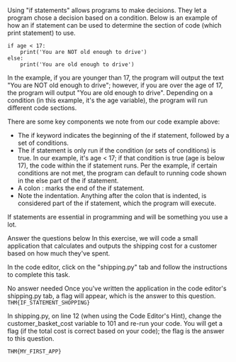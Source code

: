 Using "if statements" allows programs to make decisions. They let a program chose a decision based on a condition. Below is an example of how an if statement can be used to determine the section of code (which print statement) to use.
~~~
if age < 17:
    print('You are NOT old enough to drive')
else:
    print('You are old enough to drive')
~~~
In the example, if you are younger than 17, the program will output the text "You are NOT old enough to drive"; however, if you are over the age of 17, the program will output "You are old enough to drive". Depending on a condition (in this example, it's the age variable), the program will run different code sections.

There are some key components we note from our code example above:

- The if keyword indicates the beginning of the if statement, followed by a set of conditions.
- The if statement is only run if the condition (or sets of conditions) is true. In our example, it's age < 17; if that condition is true (age is below 17), the code within the if statement runs. Per the example, if certain conditions are not met, the program can default to running code shown in the else part of the if statement. 
- A colon : marks the end of the if statement.
- Note the indentation. Anything after the colon that is indented, is considered part of the if statement, which the program will execute.

[](https://github.com/A3lpha/Learning-Python-on-TryHackMe/blob/main/source%20code/5.png)


If statements are essential in programming and will be something you use a lot.

Answer the questions below
In this exercise, we will code a small application that calculates and outputs the shipping cost for a customer based on how much they've spent.

In the code editor, click on the "shipping.py" tab and follow the instructions to complete this task.

No answer needed
Once you've written the application in the code editor's shipping.py tab, a flag will appear, which is the answer to this question.
```THM{IF_STATEMENT_SHOPPING}```

In shipping.py, on line 12 (when using the Code Editor's Hint), change the customer_basket_cost variable to 101 and re-run your code. You will get a flag (if the total cost is correct based on your code); the flag is the answer to this question.

```THM{MY_FIRST_APP}```

